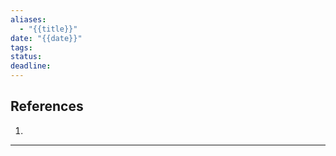 ```yaml
---
aliases:
  - "{{title}}"
date: "{{date}}"
tags: 
status: 
deadline:
---
```

## References
1. 

---




